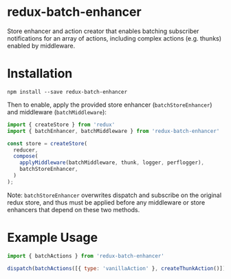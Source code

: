 # redux-batch-enhancer
Store enhancer and action creator that enables batching subscriber notifications for an array of actions, including complex actions (e.g. thunks) enabled by middleware.

# Installation
```
npm install --save redux-batch-enhancer
```
Then to enable, apply the provided store enhancer (```batchStoreEnhancer```) and middleware (```batchMiddleware```):
```javascript
import { createStore } from 'redux'
import { batchEnhancer, batchMiddleware } from 'redux-batch-enhancer'

const store = createStore(
  reducer,
  compose(
    applyMiddleware(batchMiddleware, thunk, logger, perflogger),
    batchStoreEnhancer,
  )
);
```
Note: ```batchStoreEnhancer``` overwrites dispatch and subscribe on the original redux store, and thus must be applied before any middleware or store enhancers that depend on these two methods.

# Example Usage
```javascript
import { batchActions } from 'redux-batch-enhancer'

dispatch(batchActions([{ type: 'vanillaAction' }, createThunkAction()]));
```
